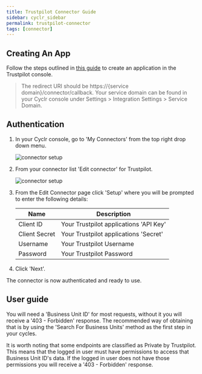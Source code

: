 ```yaml
---
title: Trustpilot Connector Guide
sidebar: cyclr_sidebar
permalink: trustpilot-connector
tags: [connector]
---
```


## Creating An App

Follow the steps outlined in [this guide](https://support.trustpilot.com/hc/en-us/articles/207309867-Getting-started-with-Trustpilot-s-APIs#create-manage-applications-3) to create an application in the Trustpilot console.

> The redirect URI should be https://{service domain}/connector/callback. Your service domain can be found in your Cyclr console under Settings > Integration Settings > Service Domain.

## Authentication

1. In your Cyclr console, go to 'My Connectors' from the top right drop down menu.

   ![connector setup](./trustpilot_1.png)

2. From your connector list 'Edit connector' for Trustpilot.

   ![connector setup](./trustpilot_2.png)

3. From the Edit Connector page click 'Setup' where you will be prompted to enter the following details:

   | Name          | Description                            |
   | ------------- | -------------------------------------- |
   | Client ID     | Your Trustpilot applications 'API Key' |
   | Client Secret | Your Trustpilot applications 'Secret'  |
   | Username      | Your Trustpilot Username               |
   | Password      | Your Trustpilot Password               |

4. Click 'Next'.

The connector is now authenticated and ready to use.

## User guide

You will need a 'Business Unit ID' for most requests, without it you will receive a '403 - Forbidden' response. The recommended way of obtaining that is by using the 'Search For Business Units' method as the first step in your cycles.

It is worth noting that some endpoints are classified as Private by Trustpilot. This means that the logged in user must have permissions to access that Business Unit ID's data. If the logged in user does not have those permissions you will receive a '403 - Forbidden' response.
